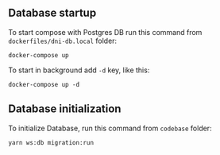## Database startup

To start compose with Postgres DB run this command from `dockerfiles/dni-db.local` folder:
```
docker-compose up
```
To start in background add `-d` key, like this:
```
docker-compose up -d
```

## Database initialization
To initialize Database, run this command from `codebase` folder:

```
yarn ws:db migration:run
```